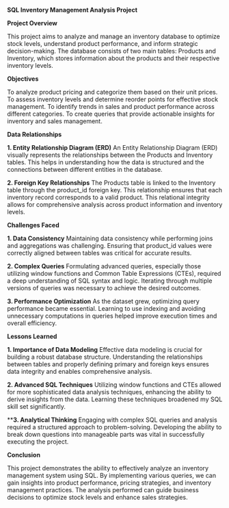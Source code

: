 

**SQL Inventory Management Analysis Project**


**Project Overview**

This project aims to analyze and manage an inventory database to optimize stock levels, understand product performance, and inform strategic decision-making. The database consists of two main tables: Products and 
Inventory, which stores information about the products and their respective inventory levels.

**Objectives**

To analyze product pricing and categorize them based on their unit prices.
To assess inventory levels and determine reorder points for effective stock management.
To identify trends in sales and product performance across different categories.
To create queries that provide actionable insights for inventory and sales management.



**Data Relationships**

**1. Entity Relationship Diagram (ERD)**
An Entity Relationship Diagram (ERD) visually represents the relationships between the Products and Inventory tables. This helps in understanding how the data is structured and the connections between different entities in the database.

**2. Foreign Key Relationships**
The Products table is linked to the Inventory table through the product_id foreign key. This relationship ensures that each inventory record corresponds to a valid product.
This relational integrity allows for comprehensive analysis across product information and inventory levels.


**Challenges Faced**

**1. Data Consistency**
Maintaining data consistency while performing joins and aggregations was challenging. Ensuring that product_id values were correctly aligned between tables was critical for accurate results.

**2. Complex Queries**
Formulating advanced queries, especially those utilizing window functions and Common Table Expressions (CTEs), required a deep understanding of SQL syntax and logic. Iterating through multiple versions of queries was necessary to achieve the desired outcomes.

**3. Performance Optimization**
As the dataset grew, optimizing query performance became essential. Learning to use indexing and avoiding unnecessary computations in queries helped improve execution times and overall efficiency.



**Lessons Learned**

**1. Importance of Data Modeling**
Effective data modeling is crucial for building a robust database structure. Understanding the relationships between tables and properly defining primary and foreign keys ensures data integrity and enables comprehensive analysis.

**2. Advanced SQL Techniques**
Utilizing window functions and CTEs allowed for more sophisticated data analysis techniques, enhancing the ability to derive insights from the data. Learning these techniques broadened my SQL skill set significantly.

****3. Analytical Thinking**
Engaging with complex SQL queries and analysis required a structured approach to problem-solving. Developing the ability to break down questions into manageable parts was vital in successfully executing the project.


**Conclusion**

This project demonstrates the ability to effectively analyze an inventory management system using SQL. By implementing various queries, we can gain insights into product performance, pricing strategies, and inventory management practices. The analysis performed can guide business decisions to optimize stock levels and enhance sales strategies.
